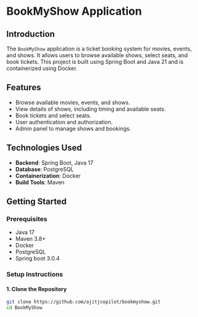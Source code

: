 # BookMyShow Application

## Introduction

The `BookMyShow` application is a ticket booking system for movies, events, and shows. It allows users to browse available shows, select seats, and book tickets. This project is built using Spring Boot and Java 21 and is containerized using Docker.

## Features

- Browse available movies, events, and shows.
- View details of shows, including timing and available seats.
- Book tickets and select seats.
- User authentication and authorization.
- Admin panel to manage shows and bookings.

## Technologies Used

- **Backend**: Spring Boot, Java 17
- **Database**: PostgreSQL
- **Containerization**: Docker
- **Build Tools**: Maven

## Getting Started

### Prerequisites

- Java 17
- Maven 3.8+
- Docker
- PostgreSQL
- Spring boot 3.0.4

### Setup Instructions

#### 1. Clone the Repository

```bash
git clone https://github.com/ajitjcopilot/bookmyshow.git
cd BookMyShow
